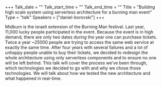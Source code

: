 +++
Talk_date = ""
Talk_start_time = ""
Talk_end_time = ""
Title = "Building high scale system using serverless architecture for a burning man event"
Type = "talk"
Speakers = ["daniel-borovski"]
+++

Midburn is the israeli extension of the Burning Man festival. Last year, 11,000 lucky people participated in the event. Because the event is in high demand, there are only two dates during the year one can purchase tickets. Twice a year ~25000 people are trying to access the same web service at exactly the same time. After four years with several failures and a lot of unhappy people unable to buy their tickets, we decided to redesign the whole architecture using only serverless components and to ensure no one will be left behind. This talk will cover the process we’ve been through, which technologies we decided to go with and why we chose those technologies. We will talk about how we tested the new architecture and what happened in real-time.

